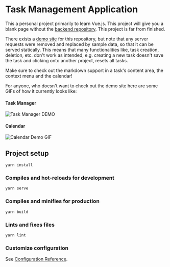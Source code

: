 # Task Management Application

This a personal project primarily to learn Vue.js. This project will give you a blank page without
the [backend repository](https://github.com/Smail/todo-webapp-backend). This project is far from finished.

There exists a [demo site](https://smail.github.io/todo-webapp-frontend/) for this repository, but note that any
server requests were removed and replaced by sample data, so that it can be served statically. This means that many
functionalities like, task creation, deletion, etc. don't work as intended, e.g. creating a new task doesn't save the
task and clicking onto another project, resets all tasks.

Make sure to check out the markdown support in a task's content area, the context menu and the calendar!

For anyone, who doesn't want to check out the demo site here are some GIFs of how it currently looks like:

#### Task Manager

![Task Manager DEMO](DEMO.gif)

#### Calendar

![Calendar Demo GIF](DEMO_CALENDAR.gif)

## Project setup

```
yarn install
```

### Compiles and hot-reloads for development

```
yarn serve
```

### Compiles and minifies for production

```
yarn build
```

### Lints and fixes files

```
yarn lint
```

### Customize configuration

See [Configuration Reference](https://cli.vuejs.org/config/).
